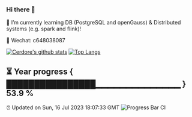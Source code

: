 ### Hi there 👋
<!--
**Cerdore/Cerdore** is a ✨ _special_ ✨ repository because its README.md (this file) appears on your GitHub profile.

<img align="right" src="https://github-readme-stats.vercel.app/api?username=Cerdore&show_icons=true">

![Cerdore's github stats](https://github-readme-stats.vercel.app/api?username=Cerdore&show_icons=true&theme=radical)
Here are some ideas to get you started:

- 🔭 I’m currently working on ...
- 🌱 I’m currently learning ...
- 👯 I’m looking to collaborate on ...
- 🤔 I’m looking for help with ...
- 💬 Ask me about ...
- 📫 How to reach me: ...
- 😄 Pronouns: ...
- ⚡ Fun fact: ...
-->

🌱 I’m currently learning DB (PostgreSQL and openGauss) & Distributed systems (e.g. spark and flink)!

💬 Wechat: c648038087

[![Cerdore's github stats](https://github-readme-stats.vercel.app/api/top-langs/?username=Cerdore&hide=html,css)](https://github.com/anuraghazra/github-readme-stats)
[![Top Langs](https://github-readme-stats.vercel.app/api?username=Cerdore&show_icons=true&count_private=true&line_height=40)](https://github.com/anuraghazra/github-readme-stats)
<!-- <img align="right" src="https://github-readme-stats.vercel.app/api?username=Cerdore&show_icons=true"> -->


⏳ Year progress { ████████████████▁▁▁▁▁▁▁▁▁▁▁▁▁▁ } 53.9 %
---
⏰ Updated on Sun, 16 Jul 2023 18:07:33 GMT
![Progress Bar CI](https://github.com/liununu/liununu/workflows/Progress%20Bar%20CI/badge.svg)


